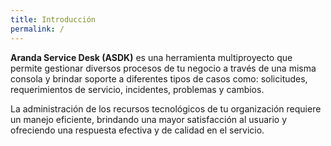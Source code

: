 ```yaml
---
title: Introducción
permalink: /
---
```


**Aranda Service Desk (ASDK)** es una herramienta multiproyecto que permite gestionar diversos procesos de tu negocio a través de una misma consola y brindar soporte a diferentes tipos de casos como: solicitudes, requerimientos de servicio, incidentes, problemas y cambios.

La administración de los recursos tecnológicos de tu organización requiere un manejo eficiente, brindando una mayor satisfacción al usuario y ofreciendo una respuesta efectiva y de calidad en el servicio.
